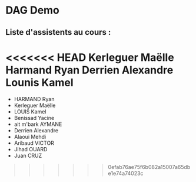 # DAG Demo

## Liste d'assistents au cours :

<<<<<<< HEAD
Kerleguer Maëlle
Harmand Ryan
Derrien Alexandre 
Lounis Kamel
=======
- HARMAND Ryan
- Kerleguer Maëlle
- LOUIS Kamel 
- Benissad Yacine
- ait m'bark AYMANE
- Derrien Alexandre
- Alaoui Mehdi
- Aribaud VICTOR
- Jihad OUARD
- Juan CRUZ
>>>>>>> 0efab76ae75f6b082a15007a65dbe1e74a74023c
